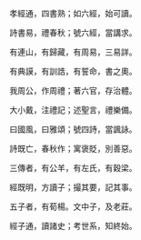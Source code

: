 孝經通，四書熟；如六經，始可讀。

詩書易，禮春秋；號六經，當講求。

有連山，有歸藏，有周易，三易詳。

有典謨，有訓誥，有誓命，書之奧。

我周公，作周禮；著六官，存治體。

大小戴，注禮記；述聖言，禮樂備。

曰國風，曰雅頌；號四詩，當諷詠。

詩既亡，春秋作；寓褒貶，別善惡。

三傳者，有公羊，有左氏，有穀梁。

經既明，方讀子；撮其要，記其事。

五子者，有荀楊。文中子，及老莊。

經子通，讀諸史；考世系，知終始。
